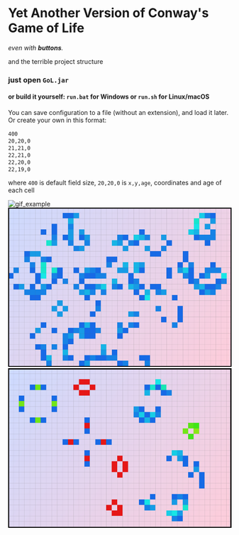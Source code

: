 # Yet Another Version of Conway's Game of Life
*even with ***buttons***.*

and the terrible project structure

### just open ```GoL.jar```

#### or build it yourself: ```run.bat``` for Windows or ```run.sh``` for Linux/macOS

You can save configuration to
a file (without an extension), and load it later. Or create your own in this format:

```
400
20,20,0
21,21,0
22,21,0
22,20,0
22,19,0
```

where ```400``` is default field size, ```20,20,0``` is ```x,y,age```, coordinates and age of each cell

![gif_example](images/example.gif)
![screenshot 1](images/image.png)
![screenshot 2](images/image2.png)
